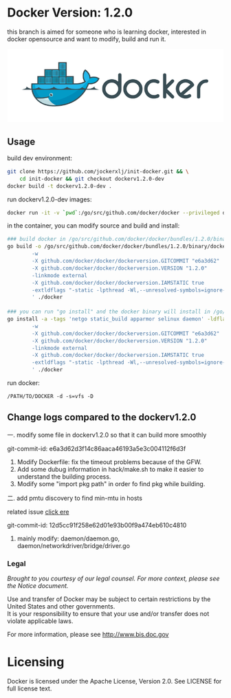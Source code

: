Docker Version: 1.2.0
==================================
this branch is aimed for someone who is learning docker, interested 
in docker opensource and want to modify, build and run it.

![Docker L](docs/theme/mkdocs/images/docker-logo-compressed.png "Docker")

## Usage
build dev environment:
```bash
git clone https://github.com/jockerxlj/init-docker.git && \
    cd init-docker && git checkout dockerv1.2.0-dev
docker build -t dockerv1.2.0-dev .
```

run dockerv1.2.0-dev images:
```bash
docker run -it -v `pwd`:/go/src/github.com/docker/docker --privileged dockerv1.2.0-dev bash
```

in the container, you can modify source and build and install:
```bash
### build docker in /go/src/github.com/docker/docker/bundles/1.2.0/binary/docker-1.2.0
go build -o /go/src/github.com/docker/docker/bundles/1.2.0/binary/docker-1.2.0 -a -tags 'netgo static_build apparmor selinux daemon' -ldflags '
        -w
        -X github.com/docker/docker/dockerversion.GITCOMMIT "e6a3d62"
        -X github.com/docker/docker/dockerversion.VERSION "1.2.0"
        -linkmode external
        -X github.com/docker/docker/dockerversion.IAMSTATIC true
        -extldflags "-static -lpthread -Wl,--unresolved-symbols=ignore-in-object-files"
        ' ./docker

### you can run "go install" and the docker binary will install in /go/bin/
go install -a -tags 'netgo static_build apparmor selinux daemon' -ldflags '
        -w
        -X github.com/docker/docker/dockerversion.GITCOMMIT "e6a3d62"
        -X github.com/docker/docker/dockerversion.VERSION "1.2.0"
        -linkmode external
        -X github.com/docker/docker/dockerversion.IAMSTATIC true
        -extldflags "-static -lpthread -Wl,--unresolved-symbols=ignore-in-object-files"
        ' ./docker
```

run docker:
```
/PATH/TO/DOCKER -d -s=vfs -D
```

## Change logs compared to the dockerv1.2.0

一. modify some file in dockerv1.2.0 so that it can build more smoothly 

git-commit-id: e6a3d62d3f14c86aaca46193a5e3c004112f6d3f

  1. Modify Dockerfile: fix the timeout problems because of the GFW.
  2. Add some dubug information in hack/make.sh to make it easier to understand
     the building process.
  3. Modify some "import pkg path" in order fo find pkg while building.

二. add pmtu discovery to find min-mtu in hosts 

related issue [click ere](https://github.com/moby/moby/issues/22297)

git-commit-id: 12d5cc91f258e62d01e93b00f9a474eb610c4810

  1. mainly modify: daemon/daemon.go, daemon/networkdriver/bridge/driver.go

### Legal

*Brought to you courtesy of our legal counsel. For more context,
please see the Notice document.*

Use and transfer of Docker may be subject to certain restrictions by the
United States and other governments.  
It is your responsibility to ensure that your use and/or transfer does not
violate applicable laws. 

For more information, please see http://www.bis.doc.gov


Licensing
=========
Docker is licensed under the Apache License, Version 2.0. See LICENSE for full license text.

